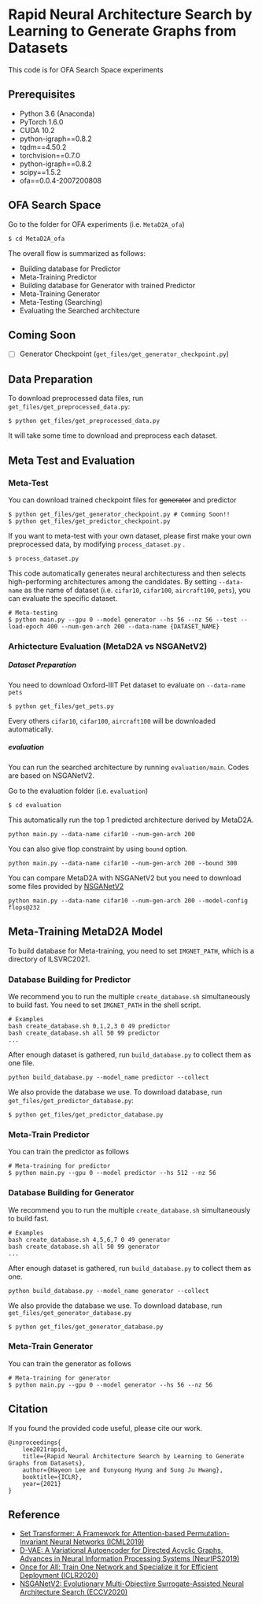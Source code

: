 # Rapid Neural Architecture Search by Learning to Generate Graphs from Datasets
This code is for OFA Search Space experiments


## Prerequisites
- Python 3.6 (Anaconda)
- PyTorch 1.6.0
- CUDA 10.2
- python-igraph==0.8.2
- tqdm==4.50.2
- torchvision==0.7.0
- python-igraph==0.8.2
- scipy==1.5.2
- ofa==0.0.4-2007200808


## OFA Search Space
Go to the folder for OFA experiments (i.e. ```MetaD2A_ofa```)
```shell script
$ cd MetaD2A_ofa
```

The overall flow is summarized as follows:
- Building database for Predictor
- Meta-Training Predictor
- Building database for Generator with trained Predictor
- Meta-Training Generator
- Meta-Testing (Searching)
- Evaluating the Searched architecture

## Coming Soon
- [ ] Generator Checkpoint (```get_files/get_generator_checkpoint.py```)


## Data Preparation
To download preprocessed data files, run ```get_files/get_preprocessed_data.py```: 
```shell script
$ python get_files/get_preprocessed_data.py
```
It will take some time to download and preprocess each dataset.


## Meta Test and Evaluation
### Meta-Test

You can download trained checkpoint files for ~~generator~~ and predictor
```shell script
$ python get_files/get_generator_checkpoint.py # Comming Soon!!
$ python get_files/get_predictor_checkpoint.py
```

If you want to meta-test with your own dataset, please first make your own preprocessed data, 
by modifying  ```process_dataset.py``` .
```shell script
$ process_dataset.py
```

This code automatically generates neural architecturess and then 
selects high-performing architectures among the candidates.
By setting ```--data-name``` as the name of dataset (i.e. ```cifar10```, ```cifar100```, ```aircraft100```, ```pets```), 
you can evaluate the specific dataset.

```shell script
# Meta-testing
$ python main.py --gpu 0 --model generator --hs 56 --nz 56 --test --load-epoch 400 --num-gen-arch 200 --data-name {DATASET_NAME}
```

### Arhictecture Evaluation (MetaD2A vs NSGANetV2)
##### Dataset Preparation
You need to download Oxford-IIIT Pet dataset to evaluate on ```--data-name pets```
```shell script
$ python get_files/get_pets.py
```
Every others ```cifar10```, ```cifar100```, ```aircraft100``` will be downloaded automatically.

##### evaluation
You can run the searched architecture by running ```evaluation/main```. Codes are based on NSGANetV2.

Go to the evaluation folder (i.e. ```evaluation```)
```shell script
$ cd evaluation
```

This automatically run the top 1 predicted architecture derived by MetaD2A. 
```shell script
python main.py --data-name cifar10 --num-gen-arch 200
```
You can also give flop constraint by using ```bound``` option. 
```shell script
python main.py --data-name cifar10 --num-gen-arch 200 --bound 300
```

You can compare MetaD2A with NSGANetV2 
but you need to download some files provided 
by [NSGANetV2](https://github.com/human-analysis/nsganetv2)

```shell script
python main.py --data-name cifar10 --num-gen-arch 200 --model-config flops@232
```


## Meta-Training MetaD2A Model
To build database for Meta-training, you need to set ```IMGNET_PATH```, which is a directory of ILSVRC2021.

### Database Building for Predictor
We recommend you to run the multiple ```create_database.sh``` simultaneously to build fast. 
You need to set ```IMGNET_PATH``` in the shell script.
```shell script
# Examples
bash create_database.sh 0,1,2,3 0 49 predictor
bash create_database.sh all 50 99 predictor
...
```
After enough dataset is gathered, run ```build_database.py``` to collect them as one file. 
```shell script
python build_database.py --model_name predictor --collect
```

We also provide the database we use. To download database, run ```get_files/get_predictor_database.py```: 
```shell script
$ python get_files/get_predictor_database.py
```

### Meta-Train Predictor
You can train the predictor as follows
```shell script
# Meta-training for predictor
$ python main.py --gpu 0 --model predictor --hs 512 --nz 56 
```
### Database Building for Generator
We recommend you to run the multiple ```create_database.sh``` simultaneously to build fast.
```shell script
# Examples
bash create_database.sh 4,5,6,7 0 49 generator
bash create_database.sh all 50 99 generator
...
```
After enough dataset is gathered, run ```build_database.py``` to collect them as one. 
```shell script
python build_database.py --model_name generator --collect
```

We also provide the database we use. To download database, run ```get_files/get_generator_database.py``` 
```shell script
$ python get_files/get_generator_database.py
```


### Meta-Train Generator
You can train the generator as follows
```shell script
# Meta-training for generator
$ python main.py --gpu 0 --model generator --hs 56 --nz 56 
```



## Citation
If you found the provided code useful, please cite our work.
```
@inproceedings{
    lee2021rapid,
    title={Rapid Neural Architecture Search by Learning to Generate Graphs from Datasets},
    author={Hayeon Lee and Eunyoung Hyung and Sung Ju Hwang},
    booktitle={ICLR},
    year={2021}
}
```

## Reference
- [Set Transformer: A Framework for Attention-based Permutation-Invariant Neural Networks (ICML2019)](https://github.com/juho-lee/set_transformer)
- [D-VAE: A Variational Autoencoder for Directed Acyclic Graphs, Advances in Neural Information Processing Systems (NeurIPS2019)](https://github.com/muhanzhang/D-VAE)
- [Once for All: Train One Network and Specialize it for Efficient Deployment (ICLR2020)](https://github.com/mit-han-lab/once-for-all)
- [NSGANetV2: Evolutionary Multi-Objective Surrogate-Assisted Neural Architecture Search (ECCV2020)](https://github.com/human-analysis/nsganetv2)
